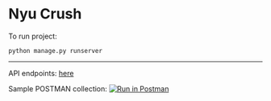 # Nyu Crush
To run project:

    python manage.py runserver

<hr>

API endpoints: [here](https://github.com/anviti-nyucrush/Backend/blob/2128f4b5310414c42869dfc4deedbd10fac128a9/src/urls.py#L15)

Sample POSTMAN collection: [![Run in Postman](https://run.pstmn.io/button.svg)](https://app.getpostman.com/run-collection/f68786efe64bad6faff2)
